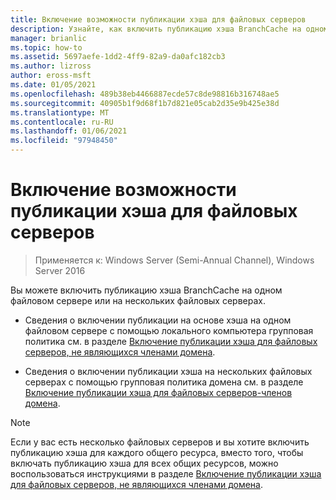 ```yaml
---
title: Включение возможности публикации хэша для файловых серверов
description: Узнайте, как включить публикацию хэша BranchCache на одном файловом сервере или на нескольких файловых серверах.
manager: brianlic
ms.topic: how-to
ms.assetid: 5697aefe-1dd2-4ff9-82a9-da0afc182cb3
ms.author: lizross
author: eross-msft
ms.date: 01/05/2021
ms.openlocfilehash: 489b38eb4466887ecde57c8de98816b316748ae5
ms.sourcegitcommit: 40905b1f9d68f1b7d821e05cab2d35e9b425e38d
ms.translationtype: MT
ms.contentlocale: ru-RU
ms.lasthandoff: 01/06/2021
ms.locfileid: "97948450"
---
```

# <a name="enable-hash-publication-for-file-servers"></a>Включение возможности публикации хэша для файловых серверов

>Применяется к: Windows Server (Semi-Annual Channel), Windows Server 2016

Вы можете включить публикацию хэша BranchCache на одном файловом сервере или на нескольких файловых серверах.

-   Сведения о включении публикации на основе хэша на одном файловом сервере с помощью локального компьютера групповая политика см. в разделе [Включение публикации хэша для файловых серверов, не являющихся членами домена](../../branchcache/deploy/Enable-Hash-Publication-for-Non-Domain-Member-File-Servers.md).

-   Сведения о включении публикации хэша на нескольких файловых серверах с помощью групповая политика домена см. в разделе [Включение публикации хэша для файловых серверов-членов домена](../../branchcache/deploy/Enable-Hash-Publication-for-Domain-Member-File-Servers.md).

> [!NOTE]
> Если у вас есть несколько файловых серверов и вы хотите включить публикацию хэша для каждого общего ресурса, вместо того, чтобы включать публикацию хэша для всех общих ресурсов, можно воспользоваться инструкциями в разделе [Включение публикации хэша для файловых серверов, не являющихся членами домена](Enable-Hash-Publication-for-Non-Domain-Member-File-Servers.md).



